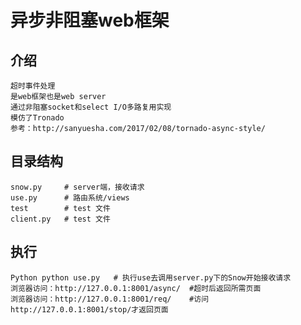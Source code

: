 # 异步非阻塞web框架
## 介绍
    超时事件处理
    是web框架也是web server
    通过非阻塞socket和select I/O多路复用实现
    模仿了Tronado
    参考：http://sanyuesha.com/2017/02/08/tornado-async-style/

## 目录结构
    snow.py     # server端，接收请求
    use.py      # 路由系统/views
    test        # test 文件
    client.py   # test 文件
## 执行
    Python python use.py   # 执行use去调用server.py下的Snow开始接收请求
    浏览器访问：http://127.0.0.1:8001/async/  #超时后返回所需页面
    浏览器访问：http://127.0.0.1:8001/req/    #访问http://127.0.0.1:8001/stop/才返回页面
